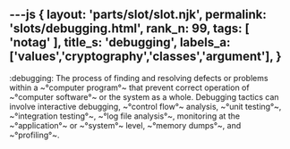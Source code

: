 ---js
{
  layout: 'parts/slot/slot.njk',
  permalink: 'slots/debugging.html',
  rank_n: 99,
  tags: [ 'notag' ],
  title_s: 'debugging',
  labels_a: ['values','cryptography','classes','argument'],
}
---
:debugging:
The process of finding and resolving defects or problems within a ~°computer program°~ that prevent correct operation of ~°computer software°~ or the system as a whole. Debugging tactics can involve interactive debugging, ~°control flow°~ analysis, ~°unit testing°~, ~°integration testing°~, ~°log file analysis°~, monitoring at the ~°application°~ or ~°system°~ level, ~°memory dumps°~, and ~°profiling°~.
